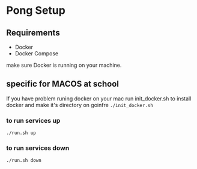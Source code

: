 # Pong Setup

## Requirements

- Docker
- Docker Compose

make sure Docker is running on your machine.

## specific for MACOS at school

If you have problem runing docker on your mac run init_docker.sh to install docker and make it's directory on goinfre
``
./init_docker.sh
``

### to run services up
``
./run.sh up
``

### to run services down
``
./run.sh down
``
